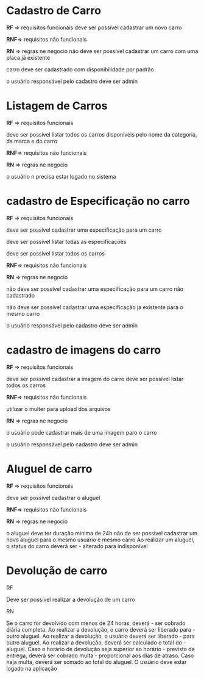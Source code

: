 # Cadastro de Carro

**RF** => requisitos funcionais
deve ser possível cadastrar um novo carro

**RNF**=> requisitos não funcionais

**RN** => regras ne negocio
não deve ser possível cadastrar um carro com uma placa já existente

carro deve ser cadastrado com disponibilidade por padrão

o usuário responsável pelo cadastro deve ser admin

# Listagem de Carros

**RF** => requisitos funcionais

deve ser possível listar todos os carros disponíveis pelo nome da categoria, da marca e do carro

**RNF**=> requisitos não funcionais

**RN** => regras ne negocio

o usuário n precisa estar logado no sistema

# cadastro de Especificação no carro

**RF** => requisitos funcionais

deve ser possível cadastrar uma especificação para um carro

deve ser possível listar todas as especificações

deve ser possível listar todos os carros

**RNF**=> requisitos não funcionais

**RN** => regras ne negocio

não deve ser possível cadastrar uma especificação para um carro não cadastrado

não deve ser possível cadastrar uma especificação ja existente para o mesmo carro

o usuário responsável pelo cadastro deve ser admin

# cadastro de imagens do carro

**RF** => requisitos funcionais

deve ser possível cadastrar a imagem do carro
deve ser possível listar todos os carros

**RNF**=> requisitos não funcionais

utilizar o multer para upload dos arquivos

**RN** => regras ne negocio

o usuário pode cadastrar mais de uma imagem paro o carro

o usuário responsável pelo cadastro deve ser admin

# Aluguel de carro

**RF** => requisitos funcionais

deve ser possível cadastrar o aluguel

**RNF**=> requisitos não funcionais

**RN** => regras ne negocio

o aluguel deve ter duração minima de 24h
não de ser possível cadastrar um novo aluguel para o mesmo usuário e mesmo carro
Ao realizar um aluguel, o status do carro deverá ser - alterado para indisponível

# Devolução de carro

RF

Deve ser possível realizar a devolução de um carro

RN

Se o carro for devolvido com menos de 24 horas, deverá - ser cobrado diária completa.
Ao realizar a devolução, o carro deverá ser liberado para - outro aluguel.
Ao realizar a devolução, o usuário deverá ser liberado - para outro aluguel.
Ao realizar a devolução, deverá ser calculado o total do - aluguel.
Caso o horário de devolução seja superior ao horário - previsto de entrega, deverá ser cobrado multa - proporcional aos dias de atraso.
Caso haja multa, deverá ser somado ao total do aluguel.
O usuário deve estar logado na aplicação

